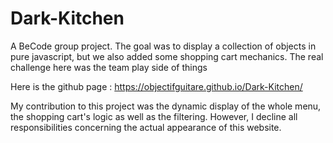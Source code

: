 # Dark-Kitchen

A BeCode group project. The goal was to display a collection of objects in pure javascript, but we also added some shopping cart mechanics. The real challenge here was the team play side of things

Here is the github page : https://objectifguitare.github.io/Dark-Kitchen/

My contribution to this project was the dynamic display of the whole menu, the shopping cart's logic as well as the filtering. However, I decline all responsibilities concerning the actual appearance of this website.
